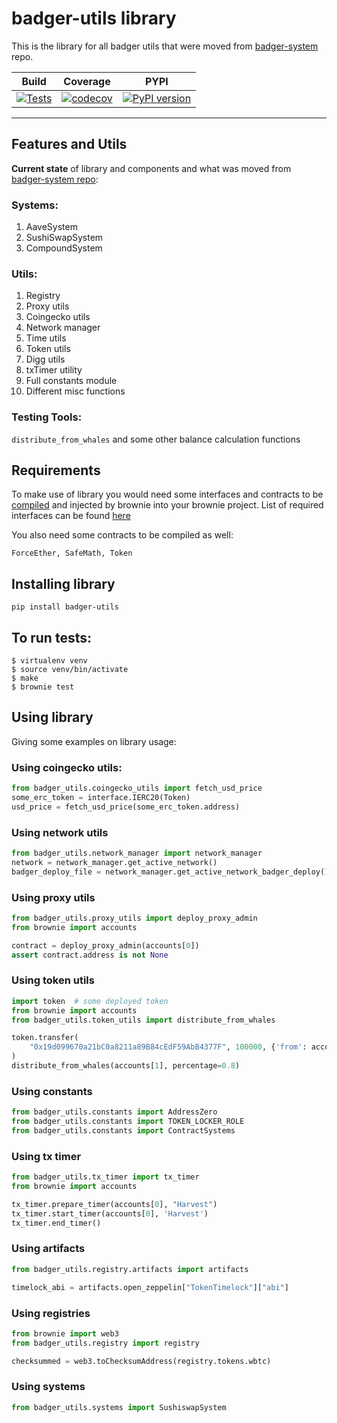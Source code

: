 # badger-utils library

This is the library for all badger utils that were moved from [badger-system](https://github.com/Badger-Finance/badger-system) repo.

| Build  | Coverage | PYPI | 
| ------------- | ------------- | ------------- |
| [![Tests](https://github.com/SHAKOTN/badger-utils/actions/workflows/main.yml/badge.svg?branch=master)](https://github.com/SHAKOTN/badger-utils/actions/workflows/main.yml) | [![codecov](https://codecov.io/gh/SHAKOTN/badger-utils/branch/master/graph/badge.svg?token=210VN0EJ90)](https://codecov.io/gh/SHAKOTN/badger-utils)  | [![PyPI version](https://badge.fury.io/py/badger-utils.svg)](https://badge.fury.io/py/badger-utils) |


---

## Features and Utils
**Current state** of library and components and what was moved from [badger-system repo](https://github.com/Badger-Finance/badger-system):
### Systems:
1. AaveSystem
2. SushiSwapSystem
3. CompoundSystem

### Utils:
1. Registry
2. Proxy utils
3. Coingecko utils
4. Network manager
5. Time utils
6. Token utils
7. Digg utils
8. txTimer utility
9. Full constants module
10. Different misc functions

### Testing Tools:
`distribute_from_whales` and some other balance calculation functions

## Requirements
To make use of library you would need some interfaces and contracts to be [compiled](https://eth-brownie.readthedocs.io/en/stable/compile.html) 
and injected by brownie into your brownie project.
List of required interfaces can be found [here](https://github.com/SHAKOTN/badger-utils/tree/master/interfaces)

You also need some contracts to be compiled as well:
```
ForceEther, SafeMath, Token
```

## Installing library
`pip install badger-utils`

## To run tests:
```
$ virtualenv venv
$ source venv/bin/activate
$ make
$ brownie test
```

## Using library
Giving some examples on library usage:
### Using coingecko utils:
```python
from badger_utils.coingecko_utils import fetch_usd_price
some_erc_token = interface.IERC20(Token)
usd_price = fetch_usd_price(some_erc_token.address)
```

### Using network utils
```python
from badger_utils.network_manager import network_manager
network = network_manager.get_active_network()
badger_deploy_file = network_manager.get_active_network_badger_deploy()
```

### Using proxy utils
```python
from badger_utils.proxy_utils import deploy_proxy_admin
from brownie import accounts

contract = deploy_proxy_admin(accounts[0])
assert contract.address is not None
```

### Using token utils
```python
import token  # some deployed token
from brownie import accounts
from badger_utils.token_utils import distribute_from_whales

token.transfer(
    "0x19d099670a21bC0a8211a89B84cEdF59AbB4377F", 100000, {'from': accounts[0]}
)
distribute_from_whales(accounts[1], percentage=0.8)
```

### Using constants
```python
from badger_utils.constants import AddressZero
from badger_utils.constants import TOKEN_LOCKER_ROLE
from badger_utils.constants import ContractSystems
```

### Using tx timer
```python
from badger_utils.tx_timer import tx_timer
from brownie import accounts

tx_timer.prepare_timer(accounts[0], "Harvest")
tx_timer.start_timer(accounts[0], 'Harvest')
tx_timer.end_timer()
```

### Using artifacts
```python
from badger_utils.registry.artifacts import artifacts

timelock_abi = artifacts.open_zeppelin["TokenTimelock"]["abi"]
```

### Using registries
```python
from brownie import web3
from badger_utils.registry import registry

checksummed = web3.toChecksumAddress(registry.tokens.wbtc)
```

### Using systems
```python
from badger_utils.systems import SushiswapSystem
```
